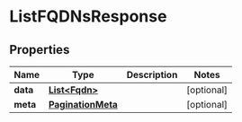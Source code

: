 

# ListFQDNsResponse


## Properties

| Name | Type | Description | Notes |
|------------ | ------------- | ------------- | -------------|
|**data** | [**List&lt;Fqdn&gt;**](Fqdn.md) |  |  [optional] |
|**meta** | [**PaginationMeta**](PaginationMeta.md) |  |  [optional] |



